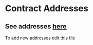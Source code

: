 # Contract Addresses

## See addresses [here](https://github.com/KryptomonDAO/contracts/blob/master/addresses.json)

To add new addresses edit [this file](https://github.com/decentraland/contracts/blob/gh-pages/addresses.json)
